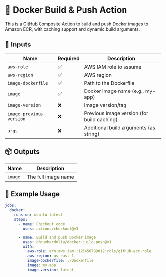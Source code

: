 # 🚀 Docker Build & Push Action

This is a GitHub Composite Action to build and push Docker images to Amazon ECR, with caching support and dynamic build arguments.

## 🔧 Inputs

| Name                   | Required | Description                                  |
|------------------------|----------|----------------------------------------------|
| `aws-role`             | ✅        | AWS IAM role to assume                       |
| `aws-region`           | ✅        | AWS region                                   |
| `image-dockerfile`     | ✅        | Path to the Dockerfile                       |
| `image`                | ✅        | Docker image name (e.g., my-app)             |
| `image-version`        | ❌        | Image version/tag                            |
| `image-previous-version` | ❌     | Previous image version (for build caching)   |
| `args`                 | ❌        | Additional build arguments (as string)       |

## 📦 Outputs

| Name   | Description            |
|--------|------------------------|
| `image`| The full image name    |

## 📘 Example Usage

```yaml
jobs:
  docker:
    runs-on: ubuntu-latest
    steps:
      - name: Checkout code
        uses: actions/checkout@v3

      - name: Build and push Docker image
        uses: dhruvbardolia/docker-build-push@v1
        with:
          aws-role: arn:aws:iam::123456789012:role/github-ecr-role
          aws-region: us-east-1
          image-dockerfile: ./Dockerfile
          image: my-app
          image-version: latest
